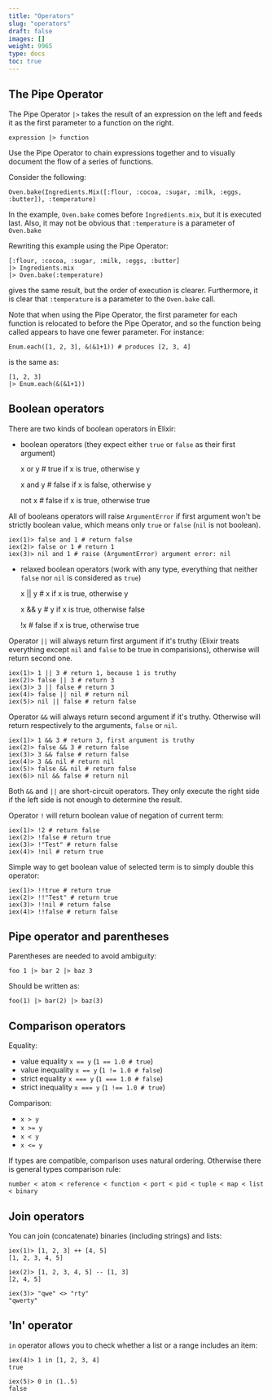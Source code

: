 ```yaml
---
title: "Operators"
slug: "operators"
draft: false
images: []
weight: 9965
type: docs
toc: true
---
```


## The Pipe Operator
The Pipe Operator `|>` takes the result of an expression on the left and feeds it as the first parameter to a function on the right.

    expression |> function

Use the Pipe Operator to chain expressions together and to visually document the flow of a series of functions.

Consider the following:

    Oven.bake(Ingredients.Mix([:flour, :cocoa, :sugar, :milk, :eggs, :butter]), :temperature)

In the example, `Oven.bake` comes before `Ingredients.mix`, but it is executed last. Also, it may not be obvious that `:temperature` is a parameter of `Oven.bake`

Rewriting this example using the Pipe Operator:

    [:flour, :cocoa, :sugar, :milk, :eggs, :butter]
    |> Ingredients.mix
    |> Oven.bake(:temperature)

gives the same result, but the order of execution is clearer. Furthermore, it is clear that `:temperature` is a parameter to the `Oven.bake` call.

Note that when using the Pipe Operator, the first parameter for each function is relocated to before the Pipe Operator, and so the function being called appears to have one fewer parameter. For instance:

    Enum.each([1, 2, 3], &(&1+1)) # produces [2, 3, 4]

is the same as:
    
    [1, 2, 3]
    |> Enum.each(&(&1+1))

## Boolean operators
There are two kinds of boolean operators in Elixir:

 - boolean operators (they expect either `true` or `false` as their first argument)


    x or y      # true if x is true, otherwise y
    
    x and y     # false if x is false, otherwise y

    not x       # false if x is true, otherwise true

All of booleans operators will raise `ArgumentError` if first argument won't be strictly boolean value, which means only  `true` or `false` (`nil` is not boolean).

    iex(1)> false and 1 # return false
    iex(2)> false or 1 # return 1 
    iex(3)> nil and 1 # raise (ArgumentError) argument error: nil



 - relaxed boolean operators (work with any type, everything that neither `false` nor `nil` is considered as `true`)


    x || y     # x if x is true, otherwise y

    x && y     # y if x is true, otherwise false

    !x         # false if x is true, otherwise true

Operator `||` will always return first argument if it's truthy (Elixir treats everything except `nil` and `false` to be true in comparisions), otherwise will return second one. 

    iex(1)> 1 || 3 # return 1, because 1 is truthy
    iex(2)> false || 3 # return 3
    iex(3)> 3 || false # return 3
    iex(4)> false || nil # return nil
    iex(5)> nil || false # return false

Operator `&&` will always return second argument if it's truthy. Otherwise will return respectively to the arguments, `false` or `nil`.

    iex(1)> 1 && 3 # return 3, first argument is truthy
    iex(2)> false && 3 # return false
    iex(3)> 3 && false # return false 
    iex(4)> 3 && nil # return nil
    iex(5)> false && nil # return false
    iex(6)> nil && false # return nil

Both `&&` and `||` are  short-circuit operators. They only execute the right side if the left side is not enough to determine the result.

Operator `!` will return boolean value of negation of current term:

    iex(1)> !2 # return false
    iex(2)> !false # return true
    iex(3)> !"Test" # return false
    iex(4)> !nil # return true

Simple way to get boolean value of selected term is to simply double this operator:

    iex(1)> !!true # return true
    iex(2)> !!"Test" # return true
    iex(3)> !!nil # return false
    iex(4)> !!false # return false


## Pipe operator and parentheses
Parentheses are needed to avoid ambiguity:

    foo 1 |> bar 2 |> baz 3

Should be written as:

    foo(1) |> bar(2) |> baz(3)

## Comparison operators
Equality:
 - value equality `x == y` (`1 == 1.0 # true`)
 - value inequality `x == y` (`1 != 1.0 # false`)
 - strict equality `x === y` (`1 === 1.0 # false`)
 - strict inequality `x === y` (`1 !== 1.0 # true`)

Comparison:
 - `x > y`
 - `x >= y`
 - `x < y`
 - `x <= y`

If types are compatible, comparison uses natural ordering. Otherwise there is general types comparison rule:

`number < atom < reference < function < port < pid < tuple < map < list < binary`

## Join operators
You can join (concatenate) binaries (including strings) and lists:

    iex(1)> [1, 2, 3] ++ [4, 5]
    [1, 2, 3, 4, 5]

    iex(2)> [1, 2, 3, 4, 5] -- [1, 3]
    [2, 4, 5]

    iex(3)> "qwe" <> "rty"
    "qwerty"

## 'In' operator
`in` operator allows you to check whether a list or a range includes an item:

    iex(4)> 1 in [1, 2, 3, 4]
    true

    iex(5)> 0 in (1..5)
    false

